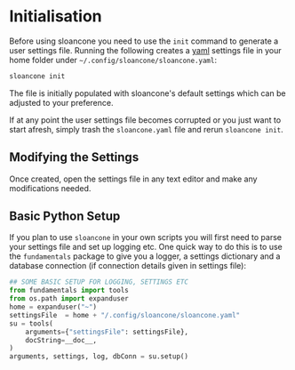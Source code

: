 # Initialisation 

Before using sloancone you need to use the `init` command to generate a user settings file. Running the following creates a [yaml](https://learnxinyminutes.com/docs/yaml/) settings file in your home folder under `~/.config/sloancone/sloancone.yaml`:

```bash
sloancone init
```

The file is initially populated with sloancone's default settings which can be adjusted to your preference.

If at any point the user settings file becomes corrupted or you just want to start afresh, simply trash the `sloancone.yaml` file and rerun `sloancone init`.

<!-- Once created, open the settings file in any text editor and follow the in-file instructions to populate the missing settings values (usually given an ``XXX`` placeholder).  -->



## Modifying the Settings

Once created, open the settings file in any text editor and make any modifications needed. 

## Basic Python Setup

If you plan to use `sloancone` in your own scripts you will first need to parse your settings file and set up logging etc. One quick way to do this is to use the `fundamentals` package to give you a logger, a settings dictionary and a database connection (if connection details given in settings file):

```python
## SOME BASIC SETUP FOR LOGGING, SETTINGS ETC
from fundamentals import tools
from os.path import expanduser
home = expanduser("~")
settingsFile  = home + "/.config/sloancone/sloancone.yaml"
su = tools(
    arguments={"settingsFile": settingsFile},
    docString=__doc__,
)
arguments, settings, log, dbConn = su.setup()
```

